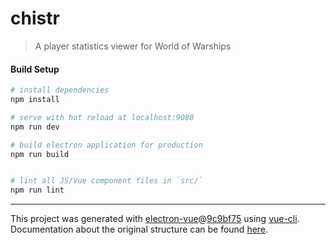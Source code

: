 # chistr

> A player statistics viewer for World of Warships

#### Build Setup

``` bash
# install dependencies
npm install

# serve with hot reload at localhost:9080
npm run dev

# build electron application for production
npm run build


# lint all JS/Vue component files in `src/`
npm run lint

```

---

This project was generated with [electron-vue](https://github.com/SimulatedGREG/electron-vue)@[9c9bf75](https://github.com/SimulatedGREG/electron-vue/tree/9c9bf75630add075bfa58f52e391e82fb1b9f44a) using [vue-cli](https://github.com/vuejs/vue-cli). Documentation about the original structure can be found [here](https://simulatedgreg.gitbooks.io/electron-vue/content/index.html).
